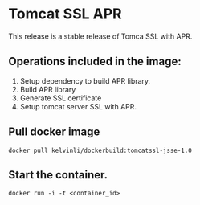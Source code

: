 # Tomcat SSL APR
This release is a stable release of Tomca SSL with APR.
## Operations included in the image:
1. Setup dependency to build APR library.
2. Build APR library
3. Generate SSL certificate
4. Setup tomcat server SSL with APR.  

## Pull docker image
````
docker pull kelvinli/dockerbuild:tomcatssl-jsse-1.0
````

## Start the container.
```
docker run -i -t <container_id>
```